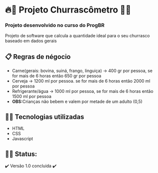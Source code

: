 <h1>🔥🥩 Projeto Churrascômetro 🥩🔥</h1>
<h3>Projeto desenvolvido no curso do ProgBR</h3>
<p>Projeto de software que calcula a quantidade ideal para o seu churrasco baseado em dados gerais</p>
<h2>📋 Regras de négocio</h2>
<ul>
    <li>Carne(gerais: bovina, suiná, frango, linguiça) -> 400 gr por pessoa, se for mais de 6 horas então 650 gr por pessoa</li>
    <li>Cerveja -> 1200 ml por pessoa. se for mais de 6 horas então 2000 ml por pessoa</li>
    <li>Refrigerante/água -> 1000 ml por pessoa, se for mais de 6 horas então 1500 ml por pessoa</li>
    <li><strong>OBS:</strong>Crianças não bebem e valem por metade de um adulto (0,5)</li>
</ul>

<h2>👨‍💻 Tecnologias utilizadas</h2>
<ul>
    <li>HTML</li>
    <li>CSS</li>
    <li>Javascript</li>
</ul>

## 👷🏻 Status:
✔️ Versão 1.0 concluida ✔️